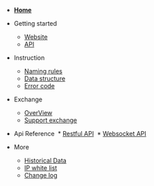 
* [__Home__](/README.md)

* Getting started
  * [Website](/getting-started/website-user)
  * [API](/getting-started/api-user)


* Instruction
  * [Naming rules](/instruction/naming-rules)
  * [Data structure](/instruction/data-structure)
  * [Error code](/instruction/error-code)

* Exchange
  * [OverView](/exchange-overview)
  * [Support exchange](/supported-exchange)

* Api Reference
  * [Restful API](/api-refer/rest-api)
  * [Websocket API](/api-refer/ws-api)

* More
  * [Historical Data](/more/historical-data)
  * [IP white list](/more/ip-white-list)
  * [Change log](/more/change-log)

